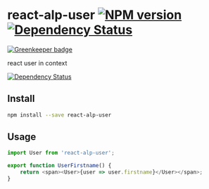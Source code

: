 # react-alp-user [![NPM version][npm-image]][npm-url] [![Dependency Status][daviddm-image]][daviddm-url]

[![Greenkeeper badge](https://badges.greenkeeper.io/alpjs/react-alp-user.svg)](https://greenkeeper.io/)

react user in context

 [![Dependency Status][daviddm-image]][daviddm-url]


## Install

```sh
npm install --save react-alp-user
```

## Usage

```js
import User from 'react-alp-user';

export function UserFirstname() {
    return <span><User>{user => user.firstname}</User></span>;
}
```

[npm-image]: https://img.shields.io/npm/v/react-alp-user.svg?style=flat-square
[npm-url]: https://npmjs.org/package/react-alp-user
[daviddm-image]: https://david-dm.org/alpjs/react-alp-user.svg?theme=shields.io
[daviddm-url]: https://david-dm.org/alpjs/react-alp-user
